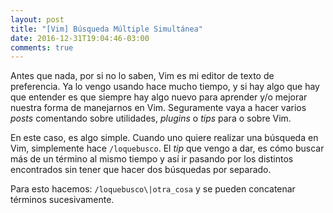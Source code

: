 ```yaml
---
layout: post
title: "[Vim] Búsqueda Múltiple Simultánea"
date: 2016-12-31T19:04:46-03:00
comments: true
---
```


Antes que nada, por si no lo saben, Vim es mi editor de texto de preferencia. Ya lo vengo usando hace mucho tiempo, y si hay algo que hay que entender es que siempre hay algo nuevo para aprender y/o mejorar nuestra forma de manejarnos en Vim. Seguramente vaya a hacer varios *posts* comentando sobre utilidades, *plugins* o *tips* para o sobre Vim.

En este caso, es algo simple. Cuando uno quiere realizar una búsqueda en Vim, simplemente hace `/loquebusco`. El *tip* que vengo a dar, es cómo buscar más de un término al mismo tiempo y así ir pasando por los distintos encontrados sin tener que hacer dos búsquedas por separado.

Para esto hacemos: `/loquebusco\|otra_cosa` y se pueden concatenar términos sucesivamente.
